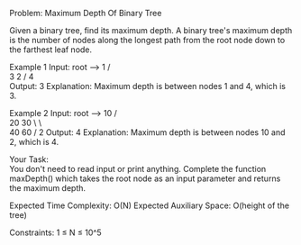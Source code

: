 Problem: Maximum Depth Of Binary Tree

Given a binary tree, find its maximum depth.
A binary tree's maximum depth is the number of nodes along the longest path from the root node down to the farthest leaf node.

Example 1
Input:
 root  -->     1
             /   \
            3     2
           /
          4           
Output: 3
Explanation: Maximum depth is between nodes 1 and 4, which is 3.

Example 2
Input:
 root -->    10
           /    \
          20    30
           \      \  
           40     60
                  /
                 2 
Output: 4
Explanation: Maximum depth is between nodes 10 and 2, which is 4.

Your Task:  
You don't need to read input or print anything. Complete the function maxDepth() which takes the root node as an input parameter and returns the maximum depth.
 
Expected Time Complexity: O(N)
Expected Auxiliary Space: O(height of the tree)
 
Constraints:
1 ≤ N ≤ 10^5